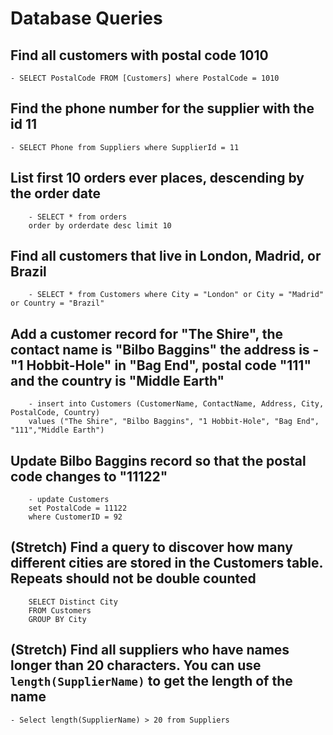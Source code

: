 # Database Queries

## Find all customers with postal code 1010

    - SELECT PostalCode FROM [Customers] where PostalCode = 1010

## Find the phone number for the supplier with the id 11

    - SELECT Phone from Suppliers where SupplierId = 11

## List first 10 orders ever places, descending by the order date

        - SELECT * from orders
        order by orderdate desc limit 10

## Find all customers that live in London, Madrid, or Brazil

        - SELECT * from Customers where City = "London" or City = "Madrid" or Country = "Brazil"

## Add a customer record for "The Shire", the contact name is "Bilbo Baggins" the address is -"1 Hobbit-Hole" in "Bag End", postal code "111" and the country is "Middle Earth"

        - insert into Customers (CustomerName, ContactName, Address, City, PostalCode, Country)
        values ("The Shire", "Bilbo Baggins", "1 Hobbit-Hole", "Bag End", "111","Middle Earth")

## Update Bilbo Baggins record so that the postal code changes to "11122"

        - update Customers
        set PostalCode = 11122
        where CustomerID = 92

## (Stretch) Find a query to discover how many different cities are stored in the Customers table. Repeats should not be double counted

        SELECT Distinct City
        FROM Customers
        GROUP BY City

## (Stretch) Find all suppliers who have names longer than 20 characters. You can use `length(SupplierName)` to get the length of the name

    - Select length(SupplierName) > 20 from Suppliers 